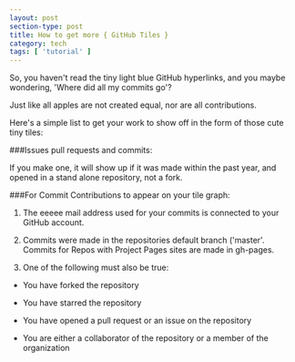 ```yaml
---
layout: post
section-type: post
title: How to get more { GitHub Tiles }
category: tech
tags: [ 'tutorial' ]
---
```


So, you haven't read the tiny light blue GitHub hyperlinks, and you maybe wondering, 'Where did all my commits go'?

Just like all apples are not created equal, nor are all contributions.

 Here's a simple list to get your work to show off in the form of those cute tiny tiles:

###Issues pull requests and commits:

If you make one, it will show up if it was made within the past year, and  opened in a stand alone repository, not a fork.

###For Commit Contributions to appear on your tile graph:

1. The eeeee mail  address used for your commits is connected to your GitHub account.

2. Commits were made in the repositories default branch ('master'. Commits for Repos with Project Pages sites are made in gh-pages.

3. One of the following must also be true:

- You have forked the repository

- You have starred the repository

- You have opened a pull request or an issue on the repository

- You are either a collaborator of the repository or a member of the organization
